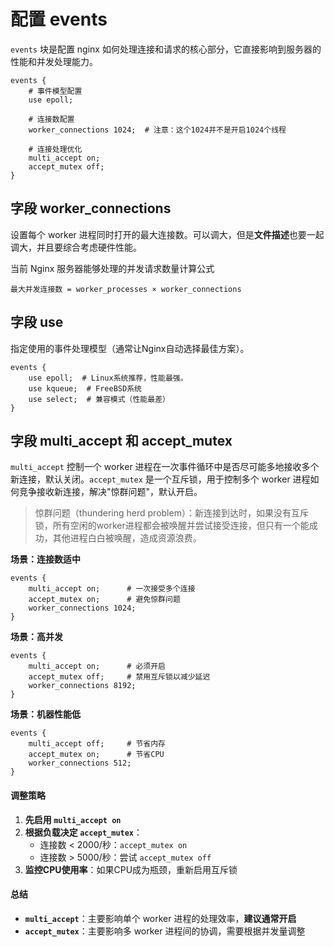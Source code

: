 # 配置 events

`events` 块是配置 nginx 如何处理连接和请求的核心部分，它直接影响到服务器的性能和并发处理能力。 

~~~nginx
events {
    # 事件模型配置
    use epoll;
    
    # 连接数配置
    worker_connections 1024;  # 注意：这个1024并不是开启1024个线程
    
    # 连接处理优化
    multi_accept on;
    accept_mutex off;
}
~~~



## 字段 worker_connections

设置每个 worker 进程同时打开的最大连接数。可以调大，但是**文件描述**也要一起调大，并且要综合考虑硬件性能。

当前 Nginx 服务器能够处理的并发请求数量计算公式

~~~
最大并发连接数 = worker_processes × worker_connections
~~~



## 字段 use

指定使用的事件处理模型（通常让Nginx自动选择最佳方案）。

~~~nginx
events {
    use epoll;  # Linux系统推荐，性能最强。
    use kqueue;  # FreeBSD系统
    use select;  # 兼容模式（性能最差）
}
~~~



## 字段 multi_accept 和 accept_mutex

`multi_accept` 控制一个 worker 进程在一次事件循环中是否尽可能多地接收多个新连接，默认关闭。`accept_mutex` 是一个互斥锁，用于控制多个 worker 进程如何竞争接收新连接，解决"惊群问题"，默认开启。

>惊群问题（thundering herd problem）：新连接到达时，如果没有互斥锁，所有空闲的worker进程都会被唤醒并尝试接受连接，但只有一个能成功，其他进程白白被唤醒，造成资源浪费。

**场景：连接数适中**

~~~nginx
events {
    multi_accept on;      # 一次接受多个连接
    accept_mutex on;      # 避免惊群问题
    worker_connections 1024;
}
~~~

**场景：高并发**

~~~nginx
events {
    multi_accept on;      # 必须开启
    accept_mutex off;     # 禁用互斥锁以减少延迟
    worker_connections 8192;
}
~~~

**场景：机器性能低**

~~~nginx
events {
    multi_accept off;     # 节省内存
    accept_mutex on;      # 节省CPU
    worker_connections 512;
}
~~~

#### 调整策略

1. **先启用 `multi_accept on`**
2. **根据负载决定 `accept_mutex`**：
   - 连接数 < 2000/秒：`accept_mutex on`
   - 连接数 > 5000/秒：尝试 `accept_mutex off`
3. **监控CPU使用率**：如果CPU成为瓶颈，重新启用互斥锁

#### 总结

- **`multi_accept`**：主要影响单个 worker 进程的处理效率，**建议通常开启**
- **`accept_mutex`**：主要影响多 worker 进程间的协调，需要根据并发量调整

